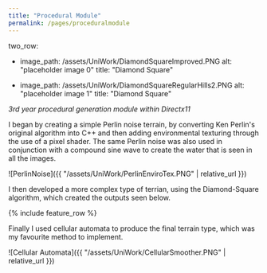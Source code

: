 ```yaml
---
title: "Procedural Module"
permalink: /pages/proceduralmodule
---
```


two_row:
  - image_path: /assets/UniWork/DiamondSquareImproved.PNG
    alt: "placeholder image 0"
    title: "Diamond Square"
    
  - image_path: /assets/UniWork/DiamondSquareRegularHills2.PNG
    alt: "placeholder image 1"
    title: "Diamond Square"
  

*3rd year procedural generation module within Directx11*

I began by creating a simple Perlin noise terrain, by converting Ken Perlin's original algorithm into C++ and then adding environmental texturing through the use of a pixel shader.
The same Perlin noise was also used in conjunction with a compound sine wave to create the water that is seen in all the images.

![PerlinNoise]({{ "/assets/UniWork/PerlinEnviroTex.PNG" | relative_url }})

I then developed a more complex type of terrian, using the Diamond-Square algorithm, which created the outputs seen below.

{% include feature_row %}

Finally I used cellular automata to produce the final terrain type, which was my favourite method to implement.

![Cellular Automata]({{ "/assets/UniWork/CellularSmoother.PNG" | relative_url }})

